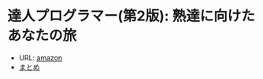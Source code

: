 # 達人プログラマー(第2版): 熟達に向けたあなたの旅

- URL: [amazon](https://www.amazon.co.jp/dp/B07VRS84D1/ref=dp-kindle-redirect?_encoding=UTF8&btkr=1)
- [まとめ](./1.md)
